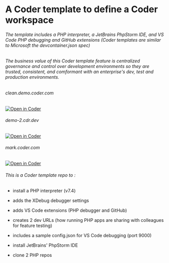 # A Coder template to define a Coder workspace
###### The template includes a PHP interpreter, a JetBrains PhpStorm IDE, and VS Code PHP debugging and GitHub extensions (Coder templates are similar to Microsoft the devcontainer.json spec)

###### The business value of this Coder template feature is centralized governance and control over development environments so they are trusted, consistent, and comformant with an enterprise's dev, test and production environments.

###### clean.demo.coder.com 
[![Open in Coder](https://clean.demo.coder.com/static/image/embed-button.svg)](https://clean.demo.coder.com/wac/build?template_oauth_service=625ff6b7-9e0fbb71f34a2ed66ae5a2e5&template_url=https://github.com/mtm20176/php_wac.git&template_ref=main&template_filepath=.coder/coder.yaml)

###### demo-2.cdr.dev 
[![Open in Coder](https://demo-2.cdr.dev/static/image/embed-button.svg)](https://demo-2.cdr.dev/wac/build?template_oauth_service=61bce348-ee6e683e630a68fc349aacfc&template_url=https://github.com/mtm20176/php_wac.git&template_ref=main&template_filepath=.coder/coder.yaml)


###### mark.coder.com 
[![Open in Coder](https://mark.coder.com/static/image/embed-button.svg)](https://mark.coder.com/wac/build?template_oauth_service=61277737-71f454b243f979e75ab79d9a&template_url=https://github.com/mtm20176/php_wac.git&template_ref=main&template_filepath=.coder/coder.yaml)


###### This is a Coder template repo to :

* install a PHP interpreter (v7.4) 

* adds the XDebug debugger settings

* adds VS Code extensions (PHP debugger and GitHub)

* creates 2 dev URLs (how running PHP apps are sharing with colleagues for feature testing)

* includes a sample config.json for VS Code debugging (port 9000)

* install JetBrains' PhpStorm IDE

* clone 2 PHP repos



